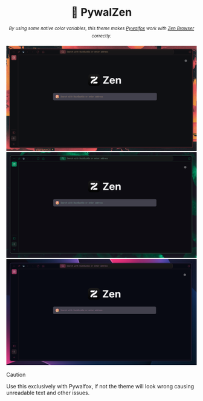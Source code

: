 
<h1 align="center">🎨 PywalZen</h1>

<p align="center"><sup><i>By using some native color variables, this theme makes <a href="https://github.com/Frewacom/pywalfox">Pywalfox</a> work with <a href="https://zen-browser.app/">Zen Browser</a> correctly.</i></sup></p>

![](https://raw.githubusercontent.com/Axenide/PywalZen/main/screenshots/1.png)
![](https://raw.githubusercontent.com/Axenide/PywalZen/main/screenshots/2.png)
![](https://raw.githubusercontent.com/Axenide/PywalZen/main/screenshots/3.png)

> [!CAUTION]
> Use this exclusively with Pywalfox, if not the theme will look wrong causing unreadable text and other issues.
